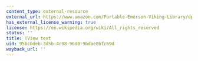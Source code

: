 ```yaml
---
content_type: external-resource
external_url: https://www.amazon.com/Portable-Emerson-Viking-Library/dp/0140150943
has_external_license_warning: true
license: https://en.wikipedia.org/wiki/All_rights_reserved
status: ''
title: (View text
uid: 95bcbdeb-3d5b-4c08-96d0-9bdae8bfc69d
wayback_url: ''
---
```

